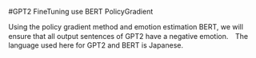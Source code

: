 #GPT2 FineTuning use BERT PolicyGradient

Using the policy gradient method and emotion estimation BERT, we will ensure that all output sentences of GPT2 have a negative emotion.　The language used here for GPT2 and BERT is Japanese.